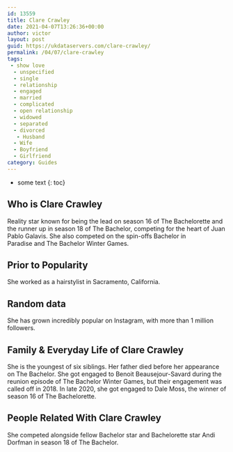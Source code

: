 ```yaml
---
id: 13559
title: Clare Crawley
date: 2021-04-07T13:26:36+00:00
author: victor
layout: post
guid: https://ukdataservers.com/clare-crawley/
permalink: /04/07/clare-crawley
tags:
 - show love
  - unspecified
  - single
  - relationship
  - engaged
  - married
  - complicated
  - open relationship
  - widowed
  - separated
  - divorced
   - Husband
  - Wife
  - Boyfriend
  - Girlfriend
category: Guides
---
```


* some text
{: toc}


## Who is Clare Crawley



Reality star known for being the lead on season 16 of The Bachelorette and the runner up in season 18 of The Bachelor, competing for the heart of Juan Pablo Galavis. She also competed on the spin-offs Bachelor in Paradise and The Bachelor Winter Games.

                
                
                
## Prior to Popularity



She worked as a hairstylist in Sacramento, California.

                
                
                
## Random data



She has grown incredibly popular on Instagram, with more than 1 million followers.

                
                
                
## Family & Everyday Life of Clare Crawley



She is the youngest of six siblings. Her father died before her appearance on The Bachelor. She got engaged to Benoit Beausejour-Savard during the reunion episode of The Bachelor Winter Games, but their engagement was called off in 2018. In late 2020, she got engaged to Dale Moss, the winner of season 16 of The Bachelorette. 

                
                
                
## People Related With Clare Crawley



She competed alongside fellow Bachelor star and Bachelorette star Andi Dorfman in season 18 of The Bachelor.

                
              
            
          
          
          